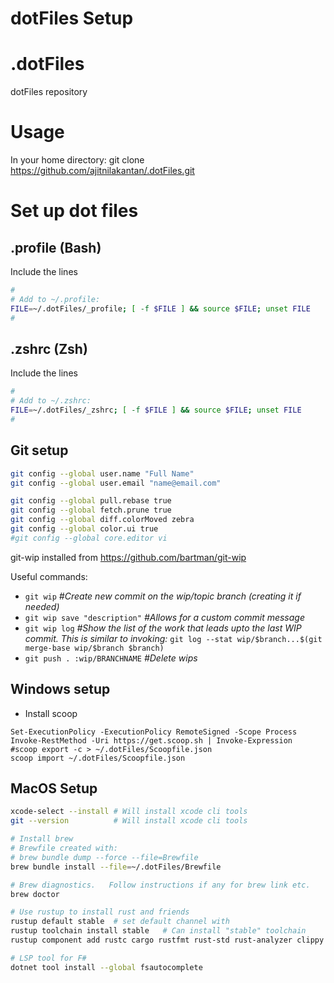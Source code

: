 # dotFiles Setup

# .dotFiles
dotFiles repository


# Usage
In your home directory:
git clone https://github.com/ajitnilakantan/.dotFiles.git

# Set up dot files

## .profile  (Bash)
Include the lines
```bash
#
# Add to ~/.profile:
FILE=~/.dotFiles/_profile; [ -f $FILE ] && source $FILE; unset FILE
#
```

## .zshrc  (Zsh)
Include the lines
```zsh
#
# Add to ~/.zshrc:
FILE=~/.dotFiles/_zshrc; [ -f $FILE ] && source $FILE; unset FILE
#
```


## Git setup
```bash
git config --global user.name "Full Name"
git config --global user.email "name@email.com"

git config --global pull.rebase true
git config --global fetch.prune true
git config --global diff.colorMoved zebra
git config --global color.ui true
#git config --global core.editor vi
```

git-wip installed from https://github.com/bartman/git-wip

Useful commands:
- `git wip` _#Create new commit on the wip/topic branch (creating it if needed)_
- `git wip save "description"` _#Allows for a custom commit message_
- `git wip log` _#Show the list of the work that leads upto the last WIP commit. This is similar to invoking:_ `git log --stat wip/$branch...$(git merge-base wip/$branch $branch)`
- `git push . :wip/BRANCHNAME` _#Delete wips_



<!--
## Scoop setup (Windows)
See: https://github.com/ScoopInstaller/Scoop/issues/1606
```sh
scoop config shim kiennq
scoop reset *
```
-->
## Windows setup
- Install scoop
```pwsh
Set-ExecutionPolicy -ExecutionPolicy RemoteSigned -Scope Process
Invoke-RestMethod -Uri https://get.scoop.sh | Invoke-Expression
#scoop export -c > ~/.dotFiles/Scoopfile.json
scoop import ~/.dotFiles/Scoopfile.json
```

## MacOS Setup
```zsh
xcode-select --install # Will install xcode cli tools
git --version          # Will install xcode cli tools

# Install brew
# Brewfile created with:
# brew bundle dump --force --file=Brewfile
brew bundle install --file=~/.dotFiles/Brewfile

# Brew diagnostics.   Follow instructions if any for brew link etc.
brew doctor

# Use rustup to install rust and friends
rustup default stable  # set default channel with
rustup toolchain install stable   # Can install "stable" toolchain
rustup component add rustc cargo rustfmt rust-std rust-analyzer clippy rust-src #Install components

# LSP tool for F#
dotnet tool install --global fsautocomplete
```



